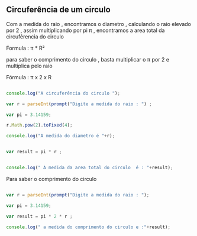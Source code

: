 ## Circuferência de um circulo 


<p> Com a medida do raio , encontramos o diametro , calculando o raio elevado por 2 , assim multiplicando por pi π , encontramos a area total da circufêrencia do circulo   </p>

<p> Formula : π * R² </p>

<p> para saber o comprimento do circulo , basta multiplicar o π por 2 e multiplica pelo raio </p>

<p> Fórmula : π x 2 x R </p>

```javascript

console.log("A circuferência do circulo ");

var r = parseInt(prompt("Digite a medida do raio : ") ;

var pi = 3.14159;

r.Math.pow(2).toFixed(4);

console.log("A medida do diametro é "+r);


var result = pi * r ; 


console.log(" A medida da area total do circulo  é : "+result);


```

</p> Para saber o comprimento do circulo </p>

```javascript 

var r = parseInt(prompt("Digite a medida do raio : ");

var pi = 3.14159;

var result = pi * 2 * r ;

console.log(" a medida do comprimento do circulo e :"+result);


```
